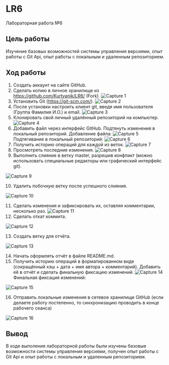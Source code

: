 # LR6
Лабораторная работа №6
## Цель работы
Изучение базовых возможностей системы управления версиями, опыт работы с Git Api, опыт работы с локальным и удаленным репозиторием.
## Ход работы
1. Создать аккаунт на сайте GitHub.
2. Сделать копию в личное хранилище из https://github.com/Kurtyanik/LR6/ (Fork).
![Capture 1](screenshots/Capture1.PNG "Копия в личное хранилище")
3. Установить Git (https://git-scm.com/).
![Capture 2](screenshots/Capture2.PNG "Установка Git")
4. После установки настроить клиент git, введя имя пользователя (Группа
Фамилия И.О.) и email.
![Capture 3](screenshots/Capture3.PNG "Настройка клиента")
5. Клонировать свой личный удалённый репозиторий на компьютер.
![Capture 4](screenshots/Capture4.PNG "Клонирование репозитория")
6. Добавить файл через интерфейс GitHub. Подтянуть изменения в
локальный репозиторий.
Добавление файла:
![Capture 5](screenshots/Capture5.PNG "Создание файла")
Подтягивание в локальный репозиторий:
![Capture 6](screenshots/Capture6.PNG "Подтягивание в локальный репозиторий")
7. Получить историю операций для каждой из веток.
![Capture 7](screenshots/Capture7.PNG "История веток")
8. Просмотреть последние изменения.
![Capture 8](screenshots/Capture8.PNG "Последнее действие")
9. Выполнить слияние в ветку master, разрешив конфликт (можно использовать специальные редакторы или графический интерфейс git).


![Capture 9](screenshots/Capture9.PNG "Слияние")


10. Удалить побочную ветку после успешного слияния.


![Capture 10](screenshots/Capture10.PNG "Удаление побочной ветки")


11. Сделать изменения и зафиксировать их, оставляя комментарии, несколько раз.
![Capture 11](screenshots/Capture11.PNG "Создание изменений")
12. Сделать откат коммита.


![Capture 12](screenshots/Capture12.PNG "Откат коммита")


13. Создать ветку для отчёта.


![Capture 13](screenshots/Capture13.PNG "Ветка для отчёта")


14. Начать оформлять отчёт в файле README.md.
15. Получить историю операций в форматированном виде (сокращённый хэш + дата + имя автора + комментарий). Добавить её в отчёт и сделать финальную фиксацию изменений.
![Capture 14](screenshots/Capture14.PNG "История")
Финальная фиксация изменений:


![Capture 15](screenshots/Capture15.PNG "Последний коммит")


16. Отправить локальные изменения в сетевое хранилище GitHub (если делаете работу постепенно, то синхронизацию проводить в конце рабочего сеанса)


![Capture 16](screenshots/Capture16.PNG "Отправка локальных изменений")
## Вывод
В ходе выполения лабораторной работы были изучены базовые возможности системы управления версиями, получен опыт работы с Git Api и опыт работы с локальным и удаленным репозиторием.


